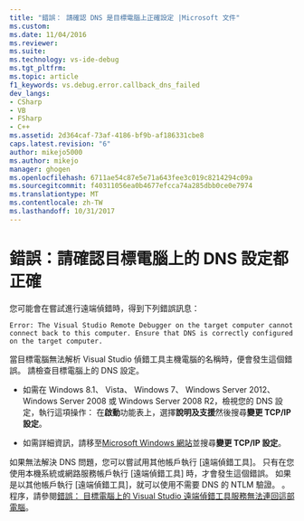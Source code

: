 ```yaml
---
title: "錯誤： 請確認 DNS 是目標電腦上正確設定 |Microsoft 文件"
ms.custom: 
ms.date: 11/04/2016
ms.reviewer: 
ms.suite: 
ms.technology: vs-ide-debug
ms.tgt_pltfrm: 
ms.topic: article
f1_keywords: vs.debug.error.callback_dns_failed
dev_langs:
- CSharp
- VB
- FSharp
- C++
ms.assetid: 2d364caf-73af-4186-bf9b-af186331cbe8
caps.latest.revision: "6"
author: mikejo5000
ms.author: mikejo
manager: ghogen
ms.openlocfilehash: 6711ae54c87e5e71a643fee3c019c8214294c09a
ms.sourcegitcommit: f40311056ea0b4677efcca74a285dbb0ce0e7974
ms.translationtype: MT
ms.contentlocale: zh-TW
ms.lasthandoff: 10/31/2017
---
```

# <a name="error-ensure-that-dns-is-correctly-configured-on-the-target-computer"></a>錯誤：請確認目標電腦上的 DNS 設定都正確
您可能會在嘗試進行遠端偵錯時，得到下列錯誤訊息：  
  
```  
Error: The Visual Studio Remote Debugger on the target computer cannot connect back to this computer. Ensure that DNS is correctly configured on the target computer.  
```  
  
 當目標電腦無法解析 Visual Studio 偵錯工具主機電腦的名稱時，便會發生這個錯誤。 請檢查目標電腦上的 DNS 設定。  
  
-   如需在 Windows 8.1、 Vista、 Windows 7、 Windows Server 2012、 Windows Server 2008 或 Windows Server 2008 R2，檢視您的 DNS 設定，執行這項操作： 在**啟動**功能表上，選擇**說明及支援**然後搜尋**變更 TCP/IP 設定**。  
  
-   如需詳細資訊，請移至[Microsoft Windows 網站](http://go.microsoft.com/fwlink/?LinkId=252720)並搜尋**變更 TCP/IP 設定**。  
  
 如果無法解決 DNS 問題，您可以嘗試用其他帳戶執行 [遠端偵錯工具]。 只有在您使用本機系統或網路服務帳戶執行 [遠端偵錯工具] 時，才會發生這個錯誤。 如果是以其他帳戶執行 [遠端偵錯工具]，就可以使用不需要 DNS 的 NTLM 驗證。 。 程序，請參閱[錯誤： 目標電腦上的 Visual Studio 遠端偵錯工具服務無法連回這部電腦](../debugger/error-the-visual-studio-remote-debugger-service-on-the-target-computer-cannot-connect-back-to-this-computer.md)。